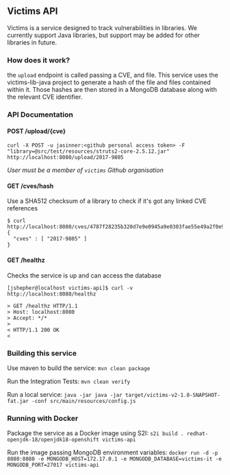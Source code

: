 ## Victims API

Victims is a service designed to track vulnerabilities in libraries. We currently support Java libraries, but support may be added for other libraries in future.

### How does it work?

the `upload` endpoint is called passing a CVE, and file. This service uses the victims-lib-java project to generate a hash of the file and files contained within it. Those hashes are then stored in a MongoDB database along with the relevant CVE identifier.

### API Documentation

#### POST /upload/{cve} 

```
curl -X POST -u jasinner:<github personal access token> -F "library=@src/test/resources/struts2-core-2.5.12.jar" http://localhost:8080/upload/2017-9805
```

*User must be a member of `victims` Github organisation*

#### GET /cves/hash

Use a SHA512 checksum of a library to check if it's got any linked CVE references

```
$ curl http://localhost:8080/cves/4787f28235b320d7e9e0945a9e0303fae55e49a2f0e938594fd522939bdab65842cd377a2bb051519e2f5de80a6317297056d427a315c02a3bb6e923de9efa78
{
  "cves" : [ "2017-9805" ]
}
```

#### GET /healthz

Checks the service is up and can access the database

```
[jshepher@localhost victims-api]$ curl -v http://localhost:8080/healthz

> GET /healthz HTTP/1.1
> Host: localhost:8080
> Accept: */*
> 
< HTTP/1.1 200 OK
< 

```

### Building this service

Use maven to build the service:
`mvn clean package`

Run the Integration Tests:
`mvn clean verify`

Run a local service:
`java -jar java -jar target/victims-v2-1.0-SNAPSHOT-fat.jar -conf src/main/resources/config.js`

### Running with Docker

Package the service as a Docker image using S2I:
`s2i build . redhat-openjdk-18/openjdk18-openshift victims-api`

Run the image passing MongoDB environment variables:
`docker run -d -p 8080:8080 -e MONGODB_HOST=172.17.0.1 -e MONGODB_DATABASE=victims-it -e MONGODB_PORT=27017 victims-api`
